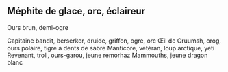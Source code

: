 ## Méphite de glace, orc, éclaireur


Ours brun, demi-ogre

Capitaine bandit, berserker, druide,
griffon, ogre, orc Œil de Gruumsh, orog,
ours polaire, tigre à dents de sabre
Manticore, vétéran, loup arctique, yeti
Revenant, troll, ours-garou, jeune remorhaz
Mammouths, jeune dragon blanc